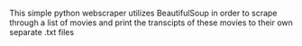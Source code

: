 This simple python webscraper utilizes BeautifulSoup in order to scrape through a list of movies and print the transcipts of these movies to their own separate .txt files
